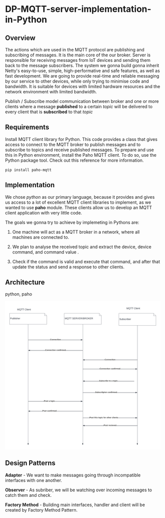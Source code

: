 # DP-MQTT-server-implementation-in-Python

## Overview


The actions which are used in the MQTT protocol are publishing and subscribing of messages. It is the main core of the our broker. Server is responsible for receiving messages from IoT devices and sending them back to the message subscribers. The system we gonna build gonna inherit Netty's easy-to-use, simple, high-performative and safe features, as well as fast development.
We are going to provide real-time and reliable messaging by our service to other devices, while only trying to minimise code and bandwidth. It is suitable for devices with limited hardware resources and the network environment with limited bandwidth.

Publish / Subscribe model communication between broker and one or more clients where a message **published** to a certain _topic_ will be delivered to every client that is **subscribed** to that _topic_

## Requirements

Install MQTT client library for Python.
This code provides a class that gives access to connect to the MQTT broker to publish messages and to subscribe to topics and receive published messages.
To prepare and use this in Python environment, install the Paho MQTT client. To do so, use the Python package tool. Check out this reference for more information.

```
pip install paho-mqtt
```

## Implementation

We chose _python_  as our primary language, because it provides and gives us access to a lot of excellent MQTT client libraries to implement, as we wanted to use **paho** module. These clients allow us to develop an MQTT client application with very little code.


The goals we gonna try to achieve by implemeting in Pythons are: 

1. One machine will act as a MQTT broker in a network, where all machines are connected to. 

2. We plan to analyse the received topic and extract the device, device command, and command value .

3. Check if the command is valid and execute that command, and after that update the status and send a response to other clients.

## Architecture

python, paho

!["arch"](imgs/arch.png)

## Design Patterns

**Adapter** - We want to make messages going through incompatible interfaces with one another.

**Observer** - As subriber, we will be watching over incoming messages to catch them and check.

**Factory Method** - Building main interfaces, handler and client will be created by Factory Method Pattern.
